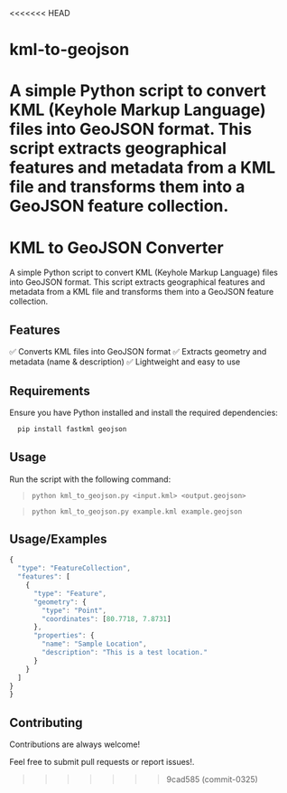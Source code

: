 <<<<<<< HEAD
# kml-to-geojson
A simple Python script to convert KML (Keyhole Markup Language) files into GeoJSON format. This script extracts geographical features and metadata from a KML file and transforms them into a GeoJSON feature collection.
=======

# KML to GeoJSON Converter

A simple Python script to convert KML (Keyhole Markup Language) files into GeoJSON format. This script extracts geographical features and metadata from a KML file and transforms them into a GeoJSON feature collection.



## Features
✅ Converts KML files into GeoJSON format ✅ Extracts geometry and metadata (name & description) ✅ Lightweight and easy to use
## Requirements

Ensure you have Python installed and install the required dependencies:

```bash
  pip install fastkml geojson
```
    
## Usage
Run the script with the following command:

> `python kml_to_geojson.py <input.kml> <output.geojson>`

> `python kml_to_geojson.py example.kml example.geojson`
## Usage/Examples

```javascript
{
  "type": "FeatureCollection",
  "features": [
    {
      "type": "Feature",
      "geometry": {
        "type": "Point",
        "coordinates": [80.7718, 7.8731]
      },
      "properties": {
        "name": "Sample Location",
        "description": "This is a test location."
      }
    }
  ]
}
}
```


## Contributing

Contributions are always welcome!

Feel free to submit pull requests or report issues!.

>>>>>>> 9cad585 (commit-0325)
